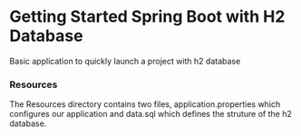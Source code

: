 # Getting Started Spring Boot with H2 Database

Basic application to quickly launch a project with h2 database

### Resources

The Resources directory contains two files, application.properties which configures our application and data.sql which defines the struture of the h2 database. 
